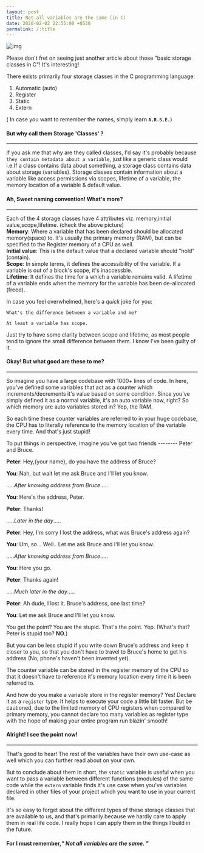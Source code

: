 ```yaml
---
layout: post
title: Not all variables are the same (in C)
date: 2020-02-02 22:55:00 +0530
permalink: /:title
---
```

![img](/compute/images/storage-classes.jpg "Variables in a nutshell")  

Please don't fret on seeing just another article about those "basic storage classes in C"! It's interesting!  

There exists primarily four storage classes in the C programming language:
1. Automatic (auto)
2. Register
3. Static
4. Extern  

( In case you want to remember the names, simply learn **`A.R.S.E.`**)  

#### But why call them Storage 'Classes' ?
---  
If you ask me that why are they called classes, I'd say it's probably because `they contain metadata about a variable`, just like a generic class would i.e.If a class contains data about something, a storage class contains data about storage (variables). Storage classes contain information about a variable like access permissions via scopes, lifetime of a variable, the memory location of a variable & default value.  

#### Ah, Sweet naming convention! What's more?
---  

Each of the 4 storage classes have 4 attributes viz. memory,initial value,scope,lifetime. (check the above picture)  
**Memory**: Where a variable that has been declared should be allocated memory(space) to. It's usually the primary memory (RAM), but can be specified to the Register memory of a CPU as well.  
**Initial value**: This is the default value that a declared variable should "hold" (contain).  
**Scope**:  In simple terms, it defines the accessibility of the variable. If a variable is out of a block's scope, it's inaccessble.  
**Lifetime**: It defines the time for a which a variable remains valid. A lifetime of a variable ends when the memory for the variable has been de-allocated (freed).  

In case you feel overwhelmed, here's a *quick* joke for you:  
```
What's the difference between a variable and me?

At least a variable has scope.
```

Just try to have some clarity between scope and lifetime, as most people tend to ignore the small difference between them. I know I've been guilty of it.  

#### Okay! But what good are these to me?
---  
So imagine you have a large codebase with 1000+ lines of code. In here, you've defined some variables that act as a counter which increments/decrements it's value based on some condition. Since you've simply defined it as a normal variable, it's an auto variable now, right? So which memory are auto variables stored in? Yep, the RAM.  

So each time these counter variables are referred to in your huge codebase, the CPU has to literally reference to the memory location of the variable every time. And that's just stupid!  

To put things in perspective, imagine you've got two friends -------- Peter and Bruce.  
>
**Peter**: Hey,{your name}, do you have the address of Bruce?  
>
**You**: Nah, but wait let me ask Bruce and I'll let you know.  
>
.....*After knowing address from Bruce*.....  
>
**You**: Here's the address, Peter.  
>
**Peter**: Thanks!  
>
.....*Later in the day*.....  
>
**Peter**: Hey, I'm sorry I lost the address, what was Bruce's address again?  
>
**You**: Um, so... Well.. Let me ask Bruce and I'll let you know.  
>
.....*After knowing address from Bruce*.....  
>
**You**: Here you go.  
>
**Peter**: Thanks again!  
>
.....*Much later in the day*.....  
>
**Peter**: Ah dude, I lost it. Bruce's address, one last time?  
>
**You**: Let me ask Bruce and I'll let you know.  

You get the point? You are the stupid. That's the point. Yep.  (What's that? Peter is stupid too? **NO.**)

But you can be less stupid if you write down Bruce's address and keep it closer to you, so that you don't have to travel to Bruce's home to get his address (No, phone's haven't been invented yet).  

The counter variable can be stored in the register memory of the CPU so that it doesn't have to reference it's memory location every time it is been referred to.  

And how do you make a variable store in the register memory? Yes! Declare it as a `register` type. It helps to execute your code a little bit faster. But be cautioned, due to the limited memory of CPU registers when compared to primary memory, you cannot declare too many variables as register type with the hope of making your entire program run blazin' smooth!  

#### Alright! I see the point now!
---  
That's good to hear! The rest of the variables have their own use-case as well which you can further read about on your own.  

But to conclude about them in short, the `static` variable is useful when you want to pass a variable between different functions (modules) of the same code while the `extern` variable finds it's use case when you've variables declared in other files of your project which you want to use in your current file.  

It's so easy to forget about the different types of these storage classes that are available to us, and that's primarily because we hardly care to apply them in real life code. I really hope I can apply them in the things I build in the future.  

#### For I must remember,***" Not all variables are the same. "***